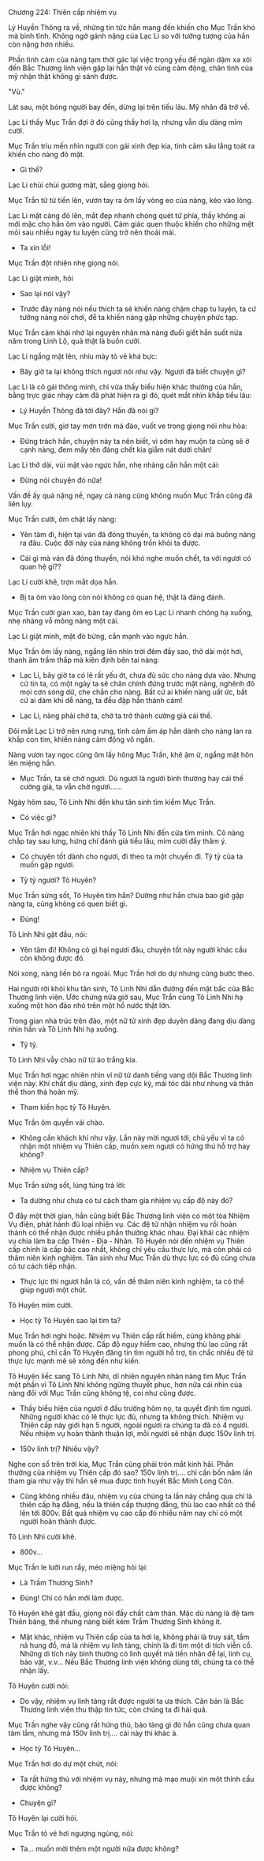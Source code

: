 




Chương 224: Thiên cấp nhiệm vụ


Lý Huyền Thông ra về, những tin tức hắn mang đến khiến cho Mục Trần khó mà bình tĩnh. Không ngờ gánh nặng của Lạc Li so với tưởng tượng của hắn còn nặng hơn nhiều.

Phần tình cảm của nàng tạm thời gác lại việc trọng yếu để ngàn dặm xa xôi đến Bắc Thương linh viện gặp lại hắn thật vô cùng cảm động, chân tình của mỹ nhận thật không gì sánh được.

"Vù."

Lát sau, một bóng người bay đến, dừng lại trên tiểu lâu. Mỹ nhân đã trở về.

Lạc Li thấy Mục Trần đợi ở đó cũng thấy hơi lạ, nhưng vẫn dịu dàng mỉm cười.

Mục Trần trìu mến nhìn người con gái xinh đẹp kia, tình cảm sâu lắng toát ra khiến cho nàng đỏ mặt.

- Gì thế?

Lạc Li chùi chùi gương mặt, sẳng giọng hỏi.

Mục Trần từ từ tiến lên, vươn tay ra ôm lấy vòng eo của nàng, kéo vào lòng.

Lạc Li mặt càng đỏ lên, mắt đẹp nhanh chóng quét tứ phía, thấy không ai mới mặc cho hắn ôm vào người. Cảm giác quen thuộc khiến cho những mệt mỏi sau nhiều ngày tu luyện cũng trở nên thoải mái.

- Ta xin lỗi!

Mục Trần đột nhiên nhẹ giọng nói.

Lạc Li giật mình, hỏi

- Sao lại nói vậy?

- Trước đây nàng nói nếu thích ta sẽ khiến nàng chậm chạp tu luyện, ta cứ tưởng nàng nói chơi, để ta khiến nàng gặp những chuyện phức tạp.

Mục Trần cảm khái nhớ lại nguyên nhân mà nàng đuổi giết hắn suốt nửa năm trong Linh Lộ, quả thật là buồn cười.

Lạc Li ngẩng mặt lên, nhíu mày tỏ vẻ khá bực:

- Bây giờ ta lại không thích ngươi nói như vậy. Ngươi đã biết chuyện gì?

Lạc Li là cô gái thông minh, chỉ vừa thấy biểu hiện khác thường của hắn, bằng trực giác nhạy cảm đã phát hiện ra gì đó, quét mắt nhìn khắp tiểu lâu:

- Lý Huyền Thông đã tới đây? Hắn đã nói gì?

Mục Trần cười, giơ tay mơn trớn má đào, vuốt ve trong giọng nói nhu hòa:

- Đừng trách hắn, chuyện này ta nên biết, vì sớm hay muộn ta cũng sẽ ở cạnh nàng, đem mấy tên đáng chết kia giẫm nát dưới chân!

Lạc Li thở dài, vùi mặt vào ngực hắn, nhẹ nhàng cắn hắn một cái:

- Đừng nói chuyện đó nữa!

Vấn đề ấy quá nặng nề, ngay cả nàng cũng không muốn Mục Trần cũng đã liên lụy.

Mục Trần cười, ôm chặt lấy nàng:

- Yên tâm đi, hiện tại ván đã đóng thuyền, ta không có dại mà buông nàng ra đâu. Cuộc đời này của nàng không trốn khỏi ta được.

- Cái gì mà ván đã đóng thuyền, nói khó nghe muốn chết, ta với ngươi có quan hệ gì??

Lạc Li cười khẽ, trợn mắt dọa hắn.

- Bị ta ôm vào lòng còn nói không có quan hệ, thật là đáng đánh.

Mục Trần cười gian xao, bàn tay đang ôm eo Lạc Li nhanh chóng hạ xuống, nhẹ nhàng vỗ mông nàng một cái.

Lạc Li giật mình, mặt đỏ bừng, cắn mạnh vào ngực hắn.

Mục Trần ôm lấy nàng, ngẩng lên nhìn trời đêm đầy sao, thở dài một hơi, thanh âm trầm thấp mà kiên định bên tai nàng:

- Lạc Li, bây giờ ta có lẽ rất yếu ớt, chưa đủ sức cho nàng dựa vào. Nhưng cứ tin ta, có một ngày ta sẽ chân chính đứng trước mặt nàng, nghênh đó mọi cơn sóng dữ, che chắn cho nàng. Bất cứ ai khiến nàng uất ức, bất cứ ai dám khi dễ nàng, ta đều đập hắn thành cám!

- Lạc Li, nàng phải chờ ta, chờ ta trở thành cường giả cái thế.

Đôi mắt Lạc Li trở nên rưng rưng, tình cảm ấm áp hắn dành cho nàng lan ra khắp con tim, khiến nàng cảm động vô ngần.

Nàng vươn tay ngọc cũng ôm lấy hông Mục Trần, khẽ ậm ừ, ngẩng mặt hôn lên miệng hắn.

- Mục Trần, ta sẽ chờ ngươi. Dù ngươi là người bình thường hay cái thế cường giả, ta vẫn chờ ngươi......

Ngày hôm sau, Tô Linh Nhi đến khu tân sinh tìm kiếm Mục Trần.

- Có việc gì?

Mục Trần hơi ngạc nhiên khi thấy Tô Linh Nhi đến cửa tìm mình. Cô nàng chắp tay sau lưng, hứng chí đánh giá tiểu lâu, mỉm cười đầy thâm ý.

- Có chuyện tốt dành cho ngươi, đi theo ta một chuyến đi. Tỷ tỷ của ta muốn gặp ngươi.

- Tỷ tỷ ngươi? Tô Huyên?

Mục Trần sửng sốt, Tô Huyên tìm hắn? Dường như hắn chưa bao giờ gặp nàng ta, cũng không có quen biết gì.

- Đúng!

Tô Linh Nhi gật đầu, nói:

- Yên tâm đi! Không có gì hại ngươi đâu, chuyện tốt này người khác cầu còn không được đó.

Nói xong, nàng liền bỏ ra ngoài. Mục Trần hơi do dự nhưng cũng bước theo.

Hai người rời khỏi khu tân sinh, Tô Linh Nhi dẫn đường đến mặt bắc của Bắc Thương linh viện. Ước chừng nửa giờ sau, Mục Trần cùng Tô Linh Nhi hạ xuống một hòn đảo nhỏ trên một hồ nước thật lớn.

Trong gian nhà trúc trên đảo, một nữ tử xinh đẹp duyên dáng đang dịu dàng nhìn hắn và Tô Linh Nhi hạ xuống.

- Tỷ tỷ.

Tô Linh Nhi vẫy chào nữ tử áo trắng kia.

Mục Trần hơi ngạc nhiên nhìn vĩ nữ tử danh tiếng vang dội Bắc Thương linh viện này. Khí chất dịu dàng, xinh đẹp cực kỳ, mái tóc dài như nhung và thân thể thon thả hoàn mỹ.

- Tham kiến học tỷ Tô Huyên.

Mục Trần ôm quyền vái chào.

- Không cần khách khí như vậy. Lần này mời ngươi tới, chủ yếu vì ta có nhận một nhiệm vụ Thiên cấp, muốn xem ngươi có hứng thú hỗ trợ hay không?

- Nhiệm vụ Thiên cấp?

Mục Trần sửng sốt, lúng túng trả lời:

- Ta dường như chưa có tư cách tham gia nhiệm vụ cấp độ này đó?

Ở đây một thời gian, hắn cũng biết Bắc Thương linh viện có một tòa Nhiệm Vụ điện, phát hành đủ loại nhiện vụ. Các đệ tử nhận nhiệm vụ rồi hoàn thành có thể nhận được nhiều phần thưởng khác nhau. Đại khái các nhiệm vụ chia làm ba cấp Thiên - Địa - Nhân. Tô Huyên nói đến nhiệm vụ Thiên cấp chính là cấp bậc cao nhất, không chỉ yêu cầu thực lực, mà còn phải có thâm niên kinh nghiệm. Tân sinh như Mục Trần dù thực lực có đủ cũng chưa có tư cách tiếp nhận.

- Thực lực thì ngươi hẳn là có, vấn đề thâm niên kinh nghiệm, ta có thể giúp ngươi một chút.

Tô Huyên mỉm cười.

- Học tỷ Tô Huyên sao lại tìm ta?

Mục Trần hơi nghi hoặc. Nhiệm vụ Thiên cấp rất hiếm, cũng không phải muốn là có thể nhận được. Cấp độ nguy hiểm cao, nhưng thù lao cũng rất phong phú, chỉ cần Tô Huyên đăng tin tìm người hỗ trợ, tin chắc nhiều đệ tử thực lực mạnh mẽ sẽ xông đến như kiến.

Tô Huyên liếc sang Tô Linh Nhi, dĩ nhiên nguyên nhân nàng tìm Mục Trần một phần vì Tô Linh Nhi không ngừng thuyết phục, hơn nữa cái nhìn của nàng đối với Mục Trần cũng không tệ, coi như cũng được.

- Thấy biểu hiện của ngươi ở đấu trường hôm nọ, ta quyết định tìm ngươi. Những người khác có lẽ thực lực đủ, nhưng ta không thích. Nhiệm vụ Thiên cấp này giới hạn 5 người, ngoài ngươi ra chúng ta đã có 4 người. Nếu nhiệm vụ hoàn thành thuận lợi, mỗi người sẽ nhận được 150v linh trị.

- 150v linh trị? Nhiều vậy?

Nghe con số trên trời kia, Mục Trần cũng phải tròn mắt kinh hãi. Phần thưởng của nhiệm vụ Thiên cấp đó sao? 150v linh trị.... chỉ cần bốn năm lần tham gia như vậy thì hắn sẽ mua được tinh huyết Bắc Minh Long Côn.

- Cũng không nhiều đâu, nhiệm vụ của chúng ta lần này chẳng qua chỉ là thiên cấp hạ đẳng, nếu là thiên cấp thượng đẳng, thù lao cao nhất có thể lên tới 800v. Bất quá nhiệm vụ cao cấp đó nhiều năm nay chỉ có một người hoàn thành được.

Tô Linh Nhi cười khẽ.

- 800v...

Mục Trần le lưỡi run rẩy, méo miệng hỏi lại:

- Là Trầm Thương Sinh?

- Đúng! Chỉ có hắn mới làm được.

Tô Huyên khẽ gật đầu, giọng nói đầy chất cảm thán. Mặc dù nàng là đệ tam Thiên bảng, thế nhưng nàng biết kém Trầm Thương Sinh không ít.

- Mặt khác, nhiệm vụ Thiên cấp của ta hơi lạ, không phải là truy sát, tầm nã hung đồ, mà là nhiệm vụ linh tàng, chính là đi tìm một di tích viễn cổ. Những di tích này bình thường có linh quyết mà tiền nhân để lại, linh cụ, bảo vật, v.v... Nếu Bắc Thương linh viện không dùng tới, chúng ta có thể nhận lấy.

Tô Huyên cười nói:

- Do vậy, nhiệm vụ linh tàng rất được người ta ưa thích. Căn bản là Bắc Thương linh viện thu thập tin tức, còn chúng ta đi hái quả.

Mục Trần nghe vậy cũng rất hứng thú, bảo tàng gì đó hắn cũng chưa quan tâm lắm, nhưng mà 150v linh trị.... cái này thì khác à.

- Học tỷ Tô Huyên...

Mục Trần hơi do dự một chút, nói:

- Ta rất hứng thú với nhiệm vụ này, nhưng mà mạo muội xin một thỉnh cầu được không?

- Chuyện gì?

Tô Huyên lại cười hỏi.

Mục Trần tỏ vẻ hơi ngượng ngùng, nói:

- Ta... muốn mời thêm một người nữa được không?




